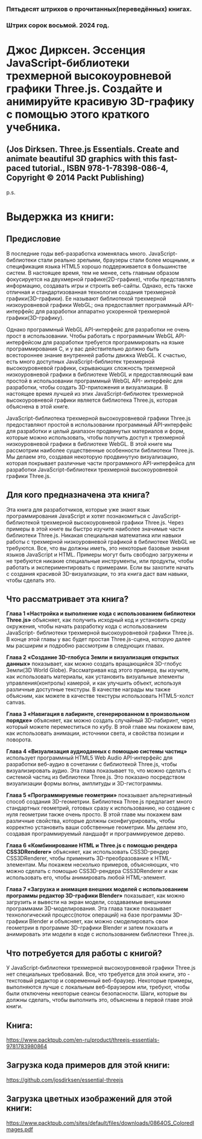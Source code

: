 ### Пятьдесят штрихов о прочитанных(переведённых) книгах. 
### Штрих сорок восьмой. 2024 год.


# Джос Дирксен. Эссенция JavaScript-библиотеки трехмерной высокоуровневой графики Three.js. Создайте и анимируйте красивую 3D-графику с помощью этого краткого учебника.

##  (Jos Dirksen. Three.js Essentials. Create and animate beautiful 3D graphics with this fast-paced tutorial., ISBN 978-1-78398-086-4, Copyright © 2014 Packt Publishing)

 
p.s.

# Выдержка из книги:


## Предисловие

В последние годы веб-разработка изменялась много. JavaScript- библиотеки стали реально зрелыми, браузеры стали более мощными, и спецификация языка HTML5 хорошо поддерживается в большинстве систем. В настоящее время, тем не менее, сеть главным образом фокусируется на двухмерной графике(2D-графике), чтобы представлять информацию, создавать игры и строить веб-сайты. Однако, есть также отличная и стандартизованная технология создания трехмерной графики(3D-графики). Ее называют библиотекой трехмерной низкоуровневой графики WebGL; она предоставляет программный API-интерфейс для разработки аппаратно ускоренной трехмерной графики(3D-графику).

Однако программный WebGL API-интерфейс для разработки не очень прост в использовании. Чтобы работать с программным WebGL API-интерфейсом для разработки требуется программировать на языке программирования C, и у вас действительно должно быть всестороннее знание внутренней работы движка WebGL. К счастью, есть много доступных JavaScript-библиотек трехмерной высокоуровневой графики, скрывающих сложность трехмерной низкоуровневой графики в библиотеке WebGL и предоставляющий вам простой в использовании программный WebGL API- интерфейс для разработки, чтобы создать 3D-приложения и визуализации. В настоящее время лучшей из этих JavaScript-библиотек трехмерной высокоуровневой графики является библиотека Three.js, которая объяснена в этой книге.

JavaScript-библиотека трехмерной высокоуровневой графики Three.js предоставляют простой в использовании программный API-интерфейс для разработки и целый диапазон продвинутых материалов и форм, которые можно использовать, чтобы получить доступ к трехмерной низкоуровневой графики в библиотеке WebGL. В этой книге мы рассмотрим наиболее существенные особенности библиотеки Three.js. Мы делаем это, создавая некоторую продвинутую визуализацию, которая покрывает различные части программного API-интерфейса для разработки JavaScript-библиотеки трехмерной высокоуровневой графики Three.js.

## Для кого предназначена эта книга?

Эта книга для разработчиков, которые уже знают язык программирования JavaScript и хотят познакомиться с JavaScript- библиотекой трехмерной высокоуровневой графики Three.js. Через примеры в этой книге вы быстро изучите наиболее значимые части библиотеки Three.js. Никакая специальная математика или навыки работы с трехмерной низкоуровневой графикой в библиотеке WebGL не требуются. Все, что вы должны иметь, это некоторые базовые знания языков JavaScript и HTML. Примеры могут быть свободно загружены и не требуются никакие специальные инструменты, или продукты, чтобы работать и экспериментировать с примерами. Если вы захотите начать с создания красивой 3D-визуализации, то эта книга даст вам навыки, чтобы сделать это.

  
 
## Что рассматривает эта книга?

**Глава 1 «Настройка и выполнение кода с использованием библиотеки Three.js»** объясняет, как получить исходный код и установить среду окружения, чтобы начать разработку кода с использованием JavaScript- библиотеки трехмерной высокоуровневой графики Three.js. В конце этой главы у вас будет простая Three.js-сцена, которую далее мы расширим и подробно рассмотрим в следующих главах.

**Глава 2 «Создание 3D-глобуса Земли и визуализация открытых данных»** показывает, как можно создать вращающийся 3D-глобус Земли(3D World Globe). Рассматривая код этого примера, вы изучите, как использовать материалы, как установить визуальные элементы управления(контролы) камерой, и как улучшить объект, используя различные доступные текстуры. В качестве награды мы также объясним, как можете в качестве текстуры использовать HTML5-холст canvas.

**Глава 3 «Навигация в лабиринте, сгенерированном в произвольном порядке»** объясняет, как можно создать случайный 3D-лабиринт, через который можете переместиться по кубу. В этой главе мы покажем вам, как использовать анимации, источники света, и свойства позиции и поворота.

**Глава 4 «Визуализация аудиоданных с помощью системы частиц»** использует программный HTML5 Web Audio API-интерфейс для разработки веб-аудио в сочетании с библиотекой Three.js, чтобы визуализировать аудио. Эта глава показывает то, что можно сделать с системой частиц из библиотеки Three.js. Это показано посредством визуализации формы волны, амплитуды и 3D-гистограммы.

**Глава 5 «Программируемые геометрии»** показывает альтернативный способ создания 3D-геометрии. Библиотека Three.js предлагает много стандартных геометрий, готовых сразу к использованию, но создание с нуля геометрии также очень просто. В этой главе мы покажем вам различные свойства, которые должны сконфигурировать, чтобы корректно установить ваши собственные геометрии. Мы делаем это, создавая программируемый ландшафт и программируемое дерево.

**Глава 6 «Комбинирование HTML и Three.js с помощью рендера CSS3DRenderer»** объясняет, как использовать CSS3D-рендер CSS3DRenderer, чтобы применить 3D-преобразование к HTML-элементам. Мы покажем несколько примеров, объясняющих, что можно сделать с помощью CSS3D-рендера CSS3DRenderer и как использовать его, чтобы анимировать любой HTML-элемент.

**Глава 7 «Загрузка и анимация внешних моделей с использованием программы редактор 3D-графики Blender»** показывает, как можно загрузить и вывести на экран модели, создаваемые внешними программами 3D-моделирования. Эта глава также показывает технологический процесс(поток операций) на базе программы 3D-графики Blender и объясняет, как можно смоделировать свои геометрии в программе 3D-графики Blender и затем показать и анимировать эти модели в коде с использованием библиотеки Three.js.

 
## Что потребуется для работы с книгой?

У JavaScript-библиотеки трехмерной высокоуровневой графики Three.js нет специальных требований. Все, что требуется для этой книги, это - текстовый редактор и современный веб-браузер. Некоторые примеры, выполняются лучше с локальным веб-браузером или, требуют, чтобы были отключены некоторые сеансы безопасности. Шаги, которые вы должны сделать, чтобы выполнить это, объяснены в первой главе этой книги.

## Книга:
https://www.packtpub.com/en-ru/product/threejs-essentials-9781783980864

## Загрузка кода примеров для этой книги:
https://github.com/josdirksen/essential-threejs

## Загрузка цветных изображений для этой книги:
https://www.packtpub.com/sites/default/files/downloads/0864OS_ColoredImages.pdf



